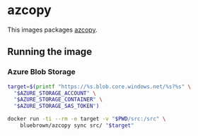 # azcopy

This images packages [azcopy](https://github.com/Azure/azure-storage-azcopy).

## Running the image

### Azure Blob Storage

```bash
target=$(printf "https://%s.blob.core.windows.net/%s?%s" \
  "$AZURE_STORAGE_ACCOUNT" \
  "$AZURE_STORAGE_CONTAINER" \
  "$AZURE_STORAGE_SAS_TOKEN")

docker run -ti --rm -e target -v "$PWD/src:/src" \
    bluebrown/azcopy sync src/ "$target"
```
